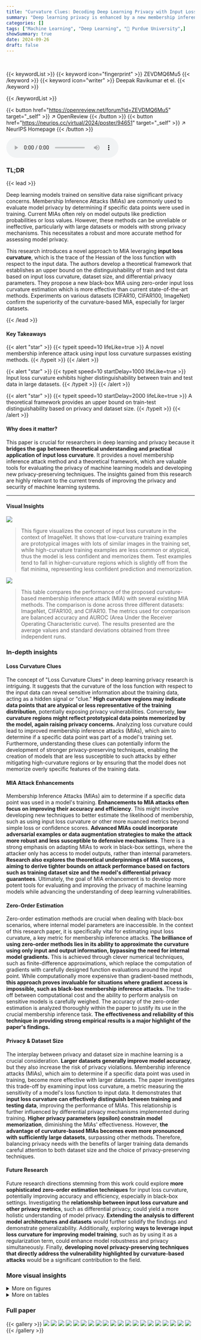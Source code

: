 ```yaml
---
title: "Curvature Clues: Decoding Deep Learning Privacy with Input Loss Curvature"
summary: "Deep learning privacy is enhanced by a new membership inference attack using input loss curvature, exceeding existing methods, especially on large datasets."
categories: []
tags: ["Machine Learning", "Deep Learning", "🏢 Purdue University",]
showSummary: true
date: 2024-09-26
draft: false
---
```


<br>

{{< keywordList >}}
{{< keyword icon="fingerprint" >}} ZEVDMQ6Mu5 {{< /keyword >}}
{{< keyword icon="writer" >}} Deepak Ravikumar et el. {{< /keyword >}}
 
{{< /keywordList >}}

{{< button href="https://openreview.net/forum?id=ZEVDMQ6Mu5" target="_self" >}}
↗ OpenReview
{{< /button >}}
{{< button href="https://neurips.cc/virtual/2024/poster/94651" target="_self" >}}
↗ NeurIPS Homepage
{{< /button >}}


<audio controls>
    <source src="https://ai-paper-reviewer.com/ZEVDMQ6Mu5/podcast.wav" type="audio/wav">
    Your browser does not support the audio element.
</audio>


### TL;DR


{{< lead >}}

Deep learning models trained on sensitive data raise significant privacy concerns. Membership Inference Attacks (MIAs) are commonly used to evaluate model privacy by determining if specific data points were used in training. Current MIAs often rely on model outputs like prediction probabilities or loss values.  However, these methods can be unreliable or ineffective, particularly with large datasets or models with strong privacy mechanisms. This necessitates a robust and more accurate method for assessing model privacy. 

This research introduces a novel approach to MIA leveraging **input loss curvature**, which is the trace of the Hessian of the loss function with respect to the input data. The authors develop a theoretical framework that establishes an upper bound on the distinguishability of train and test data based on input loss curvature, dataset size, and differential privacy parameters.  They propose a new black-box MIA using zero-order input loss curvature estimation which is more effective than current state-of-the-art methods.  Experiments on various datasets (CIFAR10, CIFAR100, ImageNet) confirm the superiority of the curvature-based MIA, especially for larger datasets.

{{< /lead >}}


#### Key Takeaways

{{< alert "star" >}}
{{< typeit speed=10 lifeLike=true >}} A novel membership inference attack using input loss curvature surpasses existing methods. {{< /typeit >}}
{{< /alert >}}

{{< alert "star" >}}
{{< typeit speed=10 startDelay=1000 lifeLike=true >}} Input loss curvature exhibits higher distinguishability between train and test data in large datasets. {{< /typeit >}}
{{< /alert >}}

{{< alert "star" >}}
{{< typeit speed=10 startDelay=2000 lifeLike=true >}} A theoretical framework provides an upper bound on train-test distinguishability based on privacy and dataset size. {{< /typeit >}}
{{< /alert >}}

#### Why does it matter?
This paper is crucial for researchers in deep learning and privacy because it **bridges the gap between theoretical understanding and practical application of input loss curvature**. It provides a novel membership inference attack method and a theoretical framework, which are valuable tools for evaluating the privacy of machine learning models and developing new privacy-preserving techniques.  The insights gained from this research are highly relevant to the current trends of improving the privacy and security of machine learning systems.

------
#### Visual Insights



![](https://ai-paper-reviewer.com/ZEVDMQ6Mu5/figures_1_1.jpg)

> This figure visualizes the concept of input loss curvature in the context of ImageNet. It shows that low-curvature training examples are prototypical images with lots of similar images in the training set, while high-curvature training examples are less common or atypical, thus the model is less confident and memorizes them. Test examples tend to fall in higher-curvature regions which is slightly off from the flat minima, representing less confident prediction and memorization.





![](https://ai-paper-reviewer.com/ZEVDMQ6Mu5/tables_7_1.jpg)

> This table compares the performance of the proposed curvature-based membership inference attack (MIA) with several existing MIA methods.  The comparison is done across three different datasets: ImageNet, CIFAR100, and CIFAR10.  The metrics used for comparison are balanced accuracy and AUROC (Area Under the Receiver Operating Characteristic curve).  The results presented are the average values and standard deviations obtained from three independent runs.





### In-depth insights


#### Loss Curvature Clues
The concept of "Loss Curvature Clues" in deep learning privacy research is intriguing. It suggests that the curvature of the loss function with respect to the input data can reveal sensitive information about the training data, acting as a hidden signal or "clue."  **High curvature regions may indicate data points that are atypical or less representative of the training distribution**, potentially exposing privacy vulnerabilities. Conversely, **low curvature regions might reflect prototypical data points memorized by the model, again raising privacy concerns.**  Analyzing loss curvature could lead to improved membership inference attacks (MIAs), which aim to determine if a specific data point was part of a model's training set.  Furthermore, understanding these clues can potentially inform the development of stronger privacy-preserving techniques, enabling the creation of models that are less susceptible to such attacks by either mitigating high-curvature regions or by ensuring that the model does not memorize overly specific features of the training data.

#### MIA Attack Enhancements
Membership Inference Attacks (MIAs) aim to determine if a specific data point was used in a model's training.  **Enhancements to MIA attacks often focus on improving their accuracy and efficiency**.  This might involve developing new techniques to better estimate the likelihood of membership, such as using input loss curvature or other more nuanced metrics beyond simple loss or confidence scores. **Advanced MIAs could incorporate adversarial examples or data augmentation strategies to make the attack more robust and less susceptible to defensive mechanisms**.  There is a strong emphasis on adapting MIAs to work in black-box settings, where the attacker only has access to model outputs, rather than internal parameters.  **Research also explores the theoretical underpinnings of MIA success, aiming to derive tighter bounds on attack performance based on factors such as training dataset size and the model's differential privacy guarantees**.  Ultimately, the goal of MIA enhancement is to develop more potent tools for evaluating and improving the privacy of machine learning models while advancing the understanding of deep learning vulnerabilities.

#### Zero-Order Estimation
Zero-order estimation methods are crucial when dealing with black-box scenarios, where internal model parameters are inaccessible.  In the context of this research paper, it is specifically vital for estimating input loss curvature, a key metric for membership inference attacks.  **The brilliance of using zero-order methods lies in its ability to approximate the curvature using only input and output information, bypassing the need for internal model gradients.** This is achieved through clever numerical techniques, such as finite-difference approximations, which replace the computation of gradients with carefully designed function evaluations around the input point.  While computationally more expensive than gradient-based methods, **this approach proves invaluable for situations where gradient access is impossible, such as black-box membership inference attacks.** The trade-off between computational cost and the ability to perform analysis on sensitive models is carefully weighed. The accuracy of the zero-order estimation is analyzed thoroughly within the paper to justify its use in the crucial membership inference task. **The effectiveness and reliability of this technique in providing strong empirical results is a major highlight of the paper's findings.**

#### Privacy & Dataset Size
The interplay between privacy and dataset size in machine learning is a crucial consideration. **Larger datasets generally improve model accuracy**, but they also increase the risk of privacy violations. Membership inference attacks (MIAs), which aim to determine if a specific data point was used in training, become more effective with larger datasets.  The paper investigates this trade-off by examining input loss curvature, a metric measuring the sensitivity of a model's loss function to input data.  It demonstrates that **input loss curvature can effectively distinguish between training and testing data**, improving the performance of MIAs. This relationship is further influenced by differential privacy mechanisms implemented during training.  **Higher privacy parameters (epsilon) constrain model memorization**, diminishing the MIAs' effectiveness. However, **the advantage of curvature-based MIAs becomes even more pronounced with sufficiently large datasets**, surpassing other methods. Therefore, balancing privacy needs with the benefits of larger training data demands careful attention to both dataset size and the choice of privacy-preserving techniques.

#### Future Research
Future research directions stemming from this work could explore **more sophisticated zero-order estimation techniques** for input loss curvature, potentially improving accuracy and efficiency, especially in black-box settings.  Investigating the **relationship between input loss curvature and other privacy metrics**, such as differential privacy, could yield a more holistic understanding of model privacy.  **Extending the analysis to different model architectures and datasets** would further solidify the findings and demonstrate generalizability.  Additionally, exploring **ways to leverage input loss curvature for improving model training**, such as by using it as a regularization term, could enhance model robustness and privacy simultaneously.  Finally, **developing novel privacy-preserving techniques that directly address the vulnerability highlighted by curvature-based attacks** would be a significant contribution to the field.


### More visual insights

<details>
<summary>More on figures
</summary>


![](https://ai-paper-reviewer.com/ZEVDMQ6Mu5/figures_4_1.jpg)

> This figure shows the distribution of input loss curvature scores for both training and testing datasets from ImageNet.  The x-axis represents the log of the curvature score, and the y-axis represents the count of images. The distribution for the test set is shifted towards higher curvature values (to the right), indicating a difference in curvature between training and testing examples. This difference in curvature is leveraged for membership inference attacks.


![](https://ai-paper-reviewer.com/ZEVDMQ6Mu5/figures_4_2.jpg)

> This figure shows the distribution of input loss curvature scores for training and testing samples from the ImageNet dataset.  The histogram visually compares the frequency of different curvature values between the train and test sets. The x-axis represents the curvature values, while the y-axis represents the normalized count or frequency. It helps to understand how curvature values differ between the sets that were used to train a model and the set used for testing a trained model.


![](https://ai-paper-reviewer.com/ZEVDMQ6Mu5/figures_7_1.jpg)

> This figure compares the performance of the proposed input loss curvature-based membership inference attack with several existing methods at low false positive rates (FPR).  The x-axis represents the false positive rate (FPR), and the y-axis represents the true positive rate (TPR).  The plot shows that the proposed parametric Curv LR technique significantly outperforms existing methods, achieving the highest true positive rate at very low false positive rates, indicating its effectiveness in identifying members of the training set even when the allowed error rate is very low.


![](https://ai-paper-reviewer.com/ZEVDMQ6Mu5/figures_8_1.jpg)

> This figure shows how the performance of membership inference attacks (MIAs) changes as the size of the training dataset increases. The x-axis represents the fraction of the dataset used for training, while the y-axis shows the area under the receiver operating characteristic curve (AUROC), a common metric for evaluating the performance of binary classification. The plot compares the AUROC scores of the proposed curvature-based MIA method ('Curv ZO NLL' and 'Curv ZO LR') with two existing MIA methods ('Carlini et al.' and 'Yeom et al.'). It demonstrates that the performance of the proposed method generally decreases as the fraction of the dataset used for training increases, indicating that larger training sets make it more difficult to accurately determine whether a given data point was used during the training of the model.


![](https://ai-paper-reviewer.com/ZEVDMQ6Mu5/figures_8_2.jpg)

> This figure shows how the performance of the membership inference attack (MIA) changes as the size of the training dataset increases. The x-axis represents the fraction of the dataset used for training, ranging from 0 to 0.9. The y-axis represents both the AUROC and the balanced accuracy, which are metrics used to measure the performance of the MIA. The figure includes two lines, one for AUROC (blue circles) and one for balanced accuracy (red circles), showing how each metric changes with the fraction of the training dataset used. The dotted lines represent a trendline showing the general pattern. The figure suggests that as more data is used for training, the performance of the MIA tends to decrease, indicating a potential improvement in privacy with larger training datasets.


![](https://ai-paper-reviewer.com/ZEVDMQ6Mu5/figures_17_1.jpg)

> This figure shows how the True Positive Rate (TPR) of different membership inference attack (MIA) methods changes as the size of the training dataset varies.  The x-axis represents the fraction of the dataset used for training, while the y-axis shows the TPR at a 0.1% False Positive Rate (FPR).  It compares the performance of the proposed curvature-based MIA methods ('Curv ZO NLL' and 'Curv ZO LR') with existing state-of-the-art methods ('Carlini et al.' and 'Yeom et al.').  The plot illustrates how MIA effectiveness is affected by training set size.


![](https://ai-paper-reviewer.com/ZEVDMQ6Mu5/figures_17_2.jpg)

> This figure compares the performance of zero-order (ZO) estimation and Hutchinson's trace estimator for calculating input loss curvature in a membership inference attack.  The plot shows the True Positive Rate (TPR) against the False Positive Rate (FPR) on a log-log scale, emphasizing performance at low FPR.  The zero-order method is a black-box attack (no model parameters needed), while the Hutchinson method is white-box (requires model parameters). The comparison highlights the differences between the two approaches, particularly at very low FPRs.


</details>




<details>
<summary>More on tables
</summary>


![](https://ai-paper-reviewer.com/ZEVDMQ6Mu5/tables_16_1.jpg)
> This table compares the performance of the proposed curvature-based membership inference attack (MIA) with several existing MIA methods on three image datasets: ImageNet, CIFAR100, and CIFAR10.  The comparison is done using balanced accuracy and AUROC (Area Under the Receiver Operating Characteristic curve) metrics.  Results are averaged over three different random seeds to provide a measure of stability. The number of shadow models used varies depending on the dataset.

![](https://ai-paper-reviewer.com/ZEVDMQ6Mu5/tables_16_2.jpg)
> This table compares the performance of the proposed curvature-based membership inference attack (MIA) against several existing MIA methods.  The comparison is done across three datasets: ImageNet, CIFAR100, and CIFAR10. Performance is measured using balanced accuracy and AUROC (Area Under the Receiver Operating Characteristic curve), which are reported as mean ± standard deviation values, averaged over three separate runs with different random seeds. Note that the number of shadow models used varies depending on the dataset.

![](https://ai-paper-reviewer.com/ZEVDMQ6Mu5/tables_16_3.jpg)
> This table presents the performance comparison of the proposed curvature-based membership inference attack (MIA) against existing state-of-the-art methods. It compares the balanced accuracy and AUROC (Area Under the Receiver Operating Characteristic curve) achieved by the proposed method using zero-order input loss curvature estimation with one augmentation and two augmentations against several other MIA techniques. The results are averaged over three independent runs, and standard deviations are included to demonstrate the stability and reliability of the results.  The table provides quantitative metrics to evaluate the effectiveness of the proposed method relative to existing approaches.

![](https://ai-paper-reviewer.com/ZEVDMQ6Mu5/tables_17_1.jpg)
> This table compares the performance of the proposed curvature-based membership inference attack (MIA) with several existing MIA methods across three different datasets: ImageNet, CIFAR100, and CIFAR10.  The metrics used for comparison are Balanced Accuracy and AUROC, calculated across three separate trials. The number of shadow models employed varies across datasets (64 for CIFAR datasets, 52 for ImageNet).

![](https://ai-paper-reviewer.com/ZEVDMQ6Mu5/tables_18_1.jpg)
> This table compares the performance of the proposed curvature-based membership inference attack (MIA) with several existing MIA methods.  The comparison is done across three datasets: ImageNet, CIFAR100, and CIFAR10.  The metrics used for comparison are balanced accuracy and AUROC (Area Under the Receiver Operating Characteristic curve). The table shows that the proposed method generally outperforms existing methods, particularly on ImageNet.

![](https://ai-paper-reviewer.com/ZEVDMQ6Mu5/tables_18_2.jpg)
> This table compares the performance of the proposed curvature-based membership inference attack (MIA) with several existing MIA methods on three image datasets: ImageNet, CIFAR100, and CIFAR10.  The comparison uses balanced accuracy and AUROC (Area Under the Receiver Operating Characteristic curve) as evaluation metrics.  Results are averaged over three independent runs with different random seeds.  The number of shadow models used in the experiments is also specified.

</details>




### Full paper

{{< gallery >}}
<img src="https://ai-paper-reviewer.com/ZEVDMQ6Mu5/1.png" class="grid-w50 md:grid-w33 xl:grid-w25" />
<img src="https://ai-paper-reviewer.com/ZEVDMQ6Mu5/2.png" class="grid-w50 md:grid-w33 xl:grid-w25" />
<img src="https://ai-paper-reviewer.com/ZEVDMQ6Mu5/3.png" class="grid-w50 md:grid-w33 xl:grid-w25" />
<img src="https://ai-paper-reviewer.com/ZEVDMQ6Mu5/4.png" class="grid-w50 md:grid-w33 xl:grid-w25" />
<img src="https://ai-paper-reviewer.com/ZEVDMQ6Mu5/5.png" class="grid-w50 md:grid-w33 xl:grid-w25" />
<img src="https://ai-paper-reviewer.com/ZEVDMQ6Mu5/6.png" class="grid-w50 md:grid-w33 xl:grid-w25" />
<img src="https://ai-paper-reviewer.com/ZEVDMQ6Mu5/7.png" class="grid-w50 md:grid-w33 xl:grid-w25" />
<img src="https://ai-paper-reviewer.com/ZEVDMQ6Mu5/8.png" class="grid-w50 md:grid-w33 xl:grid-w25" />
<img src="https://ai-paper-reviewer.com/ZEVDMQ6Mu5/9.png" class="grid-w50 md:grid-w33 xl:grid-w25" />
<img src="https://ai-paper-reviewer.com/ZEVDMQ6Mu5/10.png" class="grid-w50 md:grid-w33 xl:grid-w25" />
<img src="https://ai-paper-reviewer.com/ZEVDMQ6Mu5/11.png" class="grid-w50 md:grid-w33 xl:grid-w25" />
<img src="https://ai-paper-reviewer.com/ZEVDMQ6Mu5/12.png" class="grid-w50 md:grid-w33 xl:grid-w25" />
<img src="https://ai-paper-reviewer.com/ZEVDMQ6Mu5/13.png" class="grid-w50 md:grid-w33 xl:grid-w25" />
<img src="https://ai-paper-reviewer.com/ZEVDMQ6Mu5/14.png" class="grid-w50 md:grid-w33 xl:grid-w25" />
<img src="https://ai-paper-reviewer.com/ZEVDMQ6Mu5/15.png" class="grid-w50 md:grid-w33 xl:grid-w25" />
<img src="https://ai-paper-reviewer.com/ZEVDMQ6Mu5/16.png" class="grid-w50 md:grid-w33 xl:grid-w25" />
<img src="https://ai-paper-reviewer.com/ZEVDMQ6Mu5/17.png" class="grid-w50 md:grid-w33 xl:grid-w25" />
<img src="https://ai-paper-reviewer.com/ZEVDMQ6Mu5/18.png" class="grid-w50 md:grid-w33 xl:grid-w25" />
<img src="https://ai-paper-reviewer.com/ZEVDMQ6Mu5/19.png" class="grid-w50 md:grid-w33 xl:grid-w25" />
<img src="https://ai-paper-reviewer.com/ZEVDMQ6Mu5/20.png" class="grid-w50 md:grid-w33 xl:grid-w25" />
{{< /gallery >}}